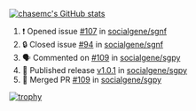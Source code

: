 [![chasemc's GitHub stats](https://github-readme-stats.vercel.app/api?username=chasemc)](https://github.com/anuraghazra/github-readme-stats)


<!--START_SECTION:activity-->
1. ❗ Opened issue [#107](https://github.com/socialgene/sgnf/issues/107) in [socialgene/sgnf](https://github.com/socialgene/sgnf)
2. 🔒 Closed issue [#94](https://github.com/socialgene/sgnf/issues/94) in [socialgene/sgnf](https://github.com/socialgene/sgnf)
3. 🗣 Commented on [#109](https://github.com/socialgene/sgpy/pull/109#issuecomment-2285145591) in [socialgene/sgpy](https://github.com/socialgene/sgpy)
4. 🚀 Published release [v1.0.1](https://github.com/socialgene/sgpy/releases/tag/v1.0.1) in [socialgene/sgpy](https://github.com/socialgene/sgpy)
5. 🎉 Merged PR [#109](https://github.com/socialgene/sgpy/pull/109) in [socialgene/sgpy](https://github.com/socialgene/sgpy)
<!--END_SECTION:activity-->
[![trophy](https://github-profile-trophy.vercel.app/?username=chasemc)](https://github.com/ryo-ma/github-profile-trophy)

